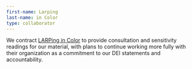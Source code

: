 ```yaml
---
first-name: Larping
last-name: in Color
type: collaborator
---
```


We contract [LARPing in Color][1] to provide consultation and sensitivity readings for our material, with plans to continue working more fully with their organization as a commitment to our DEI statements and accountability.

[1]: https://larpingincolor.com/